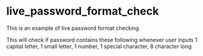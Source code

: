 # live_password_format_check
This is an example of live password format checking

This will check if password contains these following whenever user inputs
1 capital letter, 
1 small letter, 
1 number, 
1 special character, 
8 character long
